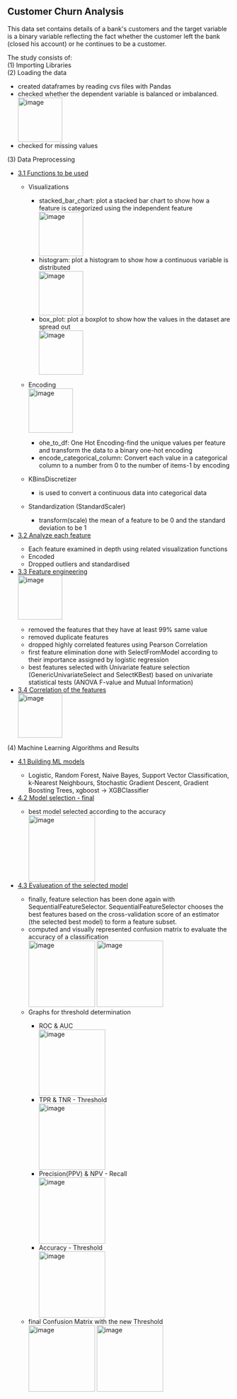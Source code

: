 ## Customer Churn Analysis

This data set contains details of a bank's customers and the target variable is a binary variable reflecting the fact whether the customer left the bank (closed his account) or he continues to be a customer.

The study consists of:<br>
  (1) Importing Libraries<br>
  (2) Loading the data<br>
  <ul>
      <li>created dataframes by reading cvs files with Pandas</li>
      <li>checked whether the dependent variable is balanced or imbalanced.</li>
          <img height="100" alt="image" src="https://user-images.githubusercontent.com/58983814/128782908-8fff5875-1094-4754-9e9d-65d7ad01dbd8.png">
      <li>checked for missing values</li>
  </ul>
  
  (3) Data Preprocessing<br>
      <ul>
        <li>[3.1 Functions to be used](#31)</li>
            <ul>
              <li>Visualizations</li>
                  <ul>
                    <li>stacked_bar_chart: plot a stacked bar chart to show how a feature is categorized using the independent feature</li>
                    <img height="100"  alt="image" src="https://user-images.githubusercontent.com/58983814/128782985-610590b2-ede2-403a-b4b7-d479aa5c2e85.png">
                    <li>histogram: plot a histogram to show how a continuous variable is distributed</li>
                    <img height="100" alt="image" src="https://user-images.githubusercontent.com/58983814/128783759-2abbf071-3539-43e0-ae61-028c6279f60d.png">
                    <li>box_plot: plot a boxplot to show how the values in the dataset are spread out</li>
                    <img height="100" alt="image" src="https://user-images.githubusercontent.com/58983814/128783086-d21c7b97-6bc1-474f-964f-631d7634da57.png">
                  </ul>
            </ul>
            <ul>
              <li>Encoding </li>
              <img height="100" alt="image" src="https://user-images.githubusercontent.com/58983814/127749099-7ab7e089-9504-45f9-b4dd-33f9a9103834.png">
                  <ul>
                    <li>ohe_to_df: One Hot Encoding-find the unique values per feature and transform the data to a binary one-hot encoding</li>
                    <li>encode_categorical_column: Convert each value in a categorical column to a number from 0 to the number of items-1 by encoding</li>
                  </ul>
            </ul>
            <ul>
              <li>KBinsDiscretizer </li>
                  <ul>
                    <li>is used to convert a continuous data into categorical data</li>
                  </ul>
            </ul>
            <ul>
              <li>Standardization (StandardScaler)  </li>
                  <ul>
                    <li>transform(scale) the mean of a feature to be 0 and the standard deviation to be 1</li>
                  </ul>
            </ul>
        <li>[3.2 Analyze each feature](#32)</li>
              <ul>
                <li>Each feature examined in depth using related visualization functions</li>
                <li>Encoded</li>
                <li>Dropped outliers and standardised</li>
              </ul>
        <li>[3.3 Feature engineering](#33)</li>
            <img height="100" alt="image" src="https://user-images.githubusercontent.com/58983814/127749043-f5b849f7-1f48-4f5b-bfff-300f6a21aa62.png">
              <ul>
                <li>removed the features that they have at least 99% same value</li>
                <li>removed duplicate features </li>
                <li>dropped highly correlated features using Pearson Correlation</li>
                <li>first feature elimination done with SelectFromModel according to their importance assigned by logistic regression</li>
                <li>best features selected with Univariate feature selection (GenericUnivariateSelect and SelectKBest) based on univariate statistical tests (ANOVA F-value and Mutual Information)</li>
              </ul>
          <li>[3.4 Correlation of the features](#34)</li>
                <img height="100" alt="image" src="https://user-images.githubusercontent.com/58983814/128784061-72c06d3e-5be4-4198-bb5d-bed45bdbf003.png">
      </ul>
  (4) Machine Learning Algorithms and Results<br>
      <ul>
        <li>[4.1 Building ML models ](#41)</li>
            <ul>
              <li>Logistic, Random Forest, Naive Bayes, Support Vector Classification, k-Nearest Neighbours, Stochastic Gradient Descent, Gradient Boosting Trees, xgboost -> XGBClassifier</li>
            </ul>
        <li>[4.2 Model selection - final](#42)</li>
              <ul>
              <li>best model selected according to the accuracy</li>
                <img height="150" alt="image" src="https://user-images.githubusercontent.com/58983814/128784221-c630938f-88ca-44e6-87bc-8010fdc35780.png">
            </ul>
        <li>[4.3 Evalueation of the selected model](#43)</li>
              <ul>
              <li>finally, feature selection has been done again with SequentialFeatureSelector. SequentialFeatureSelector chooses the best features based on the cross-validation score of an estimator (the selected best model) to form a feature subset.</li>
              <li>computed and visually represented confusion matrix to evaluate the accuracy of a classification</li>
                <img height="150" alt="image" src="https://user-images.githubusercontent.com/58983814/128784310-bc1b9c2b-193c-4fba-a964-e003fc788034.png"> <img height="150" alt="image" src="https://user-images.githubusercontent.com/58983814/128784353-6363a0a7-e10a-4377-84d0-330583598de9.png">
              <li>Graphs for threshold determination</li>
                    <ul>
                      <li>ROC & AUC</li>
                      <img height="150" alt="image" src="https://user-images.githubusercontent.com/58983814/128784667-92dff9e5-6c95-4f41-85d5-2b3915705b07.png">
                      <li>TPR & TNR - Threshold </li>
                      <img height="150" alt="image" src="https://user-images.githubusercontent.com/58983814/128784718-67f6b8bf-528b-4bb6-a6ea-1e8eda5d75d2.png">
                      <li>Precision(PPV) & NPV - Recall</li>
                      <img height="150" alt="image" src="https://user-images.githubusercontent.com/58983814/128784768-90a6435f-2c17-48d4-90d3-0b17584a8fdc.png">
                      <li>Accuracy - Threshold</li>
                      <img height="150" alt="image" src="https://user-images.githubusercontent.com/58983814/128784791-a5c5e95b-b822-42fd-a086-35323e6fd992.png">
                    </ul>
                <li>final Confusion Matrix with the new Threshold</li>
                <img height="150" alt="image" src="https://user-images.githubusercontent.com/58983814/128784853-9f97bfea-2e34-4cb5-881b-3169aa100019.png"> <img height="150" alt="image" src="https://user-images.githubusercontent.com/58983814/128784885-a2181a44-f7e2-464b-bab2-2dfff832b527.png">
            </ul>
      </ul>
